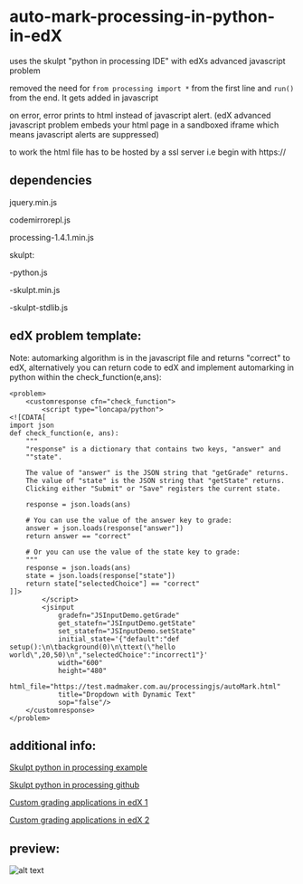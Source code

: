 
# auto-mark-processing-in-python-in-edX

uses the skulpt "python in processing IDE" with edXs advanced javascript problem

removed the need for ```from processing import *``` from the first line and ```run()``` from the end. It gets added in javascript

on error, error prints to html instead of javascript alert. (edX advanced javascript problem embeds your html page in a sandboxed iframe which means javascript alerts are suppressed)

to work the html file has to be hosted by a ssl server i.e begin with https://

## dependencies

jquery.min.js

codemirrorepl.js

processing-1.4.1.min.js

skulpt:

-python.js

-skulpt.min.js

-skulpt-stdlib.js



## edX problem template:

Note: automarking algorithm is in the javascript file and returns "correct" to edX, alternatively you can return code to edX and implement automarking in python within the check_function(e,ans):

```
<problem>
    <customresponse cfn="check_function">
        <script type="loncapa/python">
<![CDATA[
import json
def check_function(e, ans):
    """
    "response" is a dictionary that contains two keys, "answer" and
    ""state".

    The value of "answer" is the JSON string that "getGrade" returns.
    The value of "state" is the JSON string that "getState" returns.
    Clicking either "Submit" or "Save" registers the current state.

    response = json.loads(ans)

    # You can use the value of the answer key to grade:
    answer = json.loads(response["answer"])
    return answer == "correct"

    # Or you can use the value of the state key to grade:
    """
    response = json.loads(ans)
    state = json.loads(response["state"])
    return state["selectedChoice"] == "correct"
]]>
        </script>
        <jsinput
            gradefn="JSInputDemo.getGrade"
            get_statefn="JSInputDemo.getState"
            set_statefn="JSInputDemo.setState"
            initial_state='{"default":"def setup():\n\tbackground(0)\n\ttext(\"hello world\",20,50)\n","selectedChoice":"incorrect1"}'
            width="600"
            height="480"
            html_file="https://test.madmaker.com.au/processingjs/autoMark.html"
            title="Dropdown with Dynamic Text"
            sop="false"/>
    </customresponse>
</problem>
```
## additional info:

[Skulpt python in processing example](http://www.skulpt.org/static/proctest.html)

[Skulpt python in processing github](https://github.com/skulpt/skulpt/wiki/Skulpt-Processing)

[Custom grading applications in edX 1](http://edx.readthedocs.io/projects/edx-developer-guide/en/latest/extending_platform/javascript.html)

[Custom grading applications in edX 2](http://edx.readthedocs.io/projects/edx-partner-course-staff/en/latest/exercises_tools/custom_javascript.html)

## preview:

![alt text](
https://challenge.madmaker.com.au/asset-v1:USYD+MM18e+2018+type@asset+block@automarkpics.jpg)

